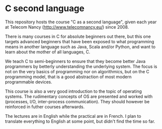 C second language
=================

This repository hosts the course "C as a second language", given each
year at Telecom Nancy (http://www.telecomnancy.eu/) since 2008.

There is many courses in C for absolute beginners out there, but this
one targets advanced beginners that have been exposed to what
programming means in another language such as Java, Scala and/or
Python, and want to learn about the mother of all languages, C.

We teach C to semi-beginners to ensure that they become better Java
programmers by betterly understanding the underlying system. The focus
is not on the very basics of programming nor on algorithmics, but on
the C programming model, that is a good abstraction of most modern
programmable devices. 

This course is also a very good introduction to the topic of
operating systems. The rudimentary concepts of OS are presented and
worked with (processes, I/O, inter-process communication). They should
however be reinforced in futher courses afterwards.

The lectures are in English while the practical are in French. I plan
to translate everything to English at some point, but didn't find the
time so far.